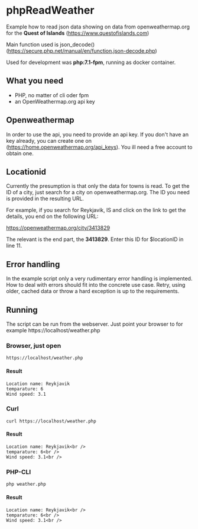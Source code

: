 # phpReadWeather

Example how to read json data showing on data from openweathermap.org for the **Quest of Islands** (https://www.questofislands.com)

Main function used is json_decode() (https://secure.php.net/manual/en/function.json-decode.php)

Used for development was **php:7.1-fpm**, running as docker container.

## What you need
* PHP, no matter of cli oder fpm
* an OpenWeathermap.org api key


## Openweathermap
In order to use the api, you need to provide an api key. If you don't have an key already, you can create one on (https://home.openweathermap.org/api_keys). You ill need a free account to obtain one.

## Locationid
Currently the presumption is that only the data for towns is read. To get the ID of a city, just search for a city on openweathermap.org. The ID you need is provided in the resulting URL.

For example, if you search for Reykjavik, IS and click on the link to get the details, you end on the following URL:

https://openweathermap.org/city/3413829

The relevant is the end part, the **3413829**. Enter this ID for $locationID in line 11.

## Error handling
In the example script only a very rudimentary error handling is implemented. How to deal with errors should fit into the concrete use case. Retry, using older, cached data or throw a hard exception is up to the requirements.

## Running
The script can be run from the webserver. Just point your browser to for example https://localhost/weather.php

### Browser, just open
```
https://localhost/weather.php
```

#### Result
```
Location name: Reykjavik
temparature: 6
Wind speed: 3.1
```

### Curl
```
curl https://localhost/weather.php
```

#### Result
```
Location name: Reykjavik<br />                                                                                                                       
temparature: 6<br />                                                                                                                                 
Wind speed: 3.1<br />                                                                                                                                
```


### PHP-CLI
```
php weather.php
```

#### Result
```
Location name: Reykjavik<br />                                                                                                                       
temparature: 6<br />                                                                                                                                 
Wind speed: 3.1<br />                                                                                                                                
```